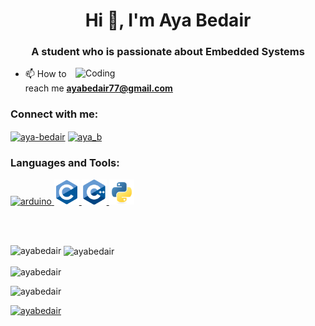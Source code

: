 
<h1 align="center">Hi 👋, I'm Aya Bedair</h1>
<h3 align="center">A student who is passionate about Embedded Systems</h3>
<img align="right" alt="Coding" width="400" src="https://cdn.dribbble.com/users/4055494/screenshots/15215756/media/d2b66c4ca0192aa26d103448b3d1518b.gif">

- 📫 How to reach me **ayabedair77@gmail.com**

<h3 align="left">Connect with me:</h3>
<p align="left">
<a href="https://linkedin.com/in/aya-bedair" target="blank"><img align="center" src="https://raw.githubusercontent.com/rahuldkjain/github-profile-readme-generator/master/src/images/icons/Social/linked-in-alt.svg" alt="aya-bedair" height="30" width="40" /></a>
<a href="https://codeforces.com/profile/aya_b" target="blank"><img align="center" src="https://raw.githubusercontent.com/rahuldkjain/github-profile-readme-generator/master/src/images/icons/Social/codeforces.svg" alt="aya_b" height="30" width="40" /></a>
</p>


<h3 align="left">Languages and Tools:</h3>

<p align="left"> <a href="https://www.arduino.cc/" target="_blank" rel="noreferrer"> <img src="https://cdn.worldvectorlogo.com/logos/arduino-1.svg" alt="arduino" width="40" height="40"/> </a> <a href="https://www.cprogramming.com/" target="_blank" rel="noreferrer"> <img src="https://raw.githubusercontent.com/devicons/devicon/master/icons/c/c-original.svg" alt="c" width="40" height="40"/> </a> <a href="https://www.w3schools.com/cpp/" target="_blank" rel="noreferrer"> <img src="https://raw.githubusercontent.com/devicons/devicon/master/icons/cplusplus/cplusplus-original.svg" alt="cplusplus" width="40" height="40"/> </a> <a href="https://www.python.org" target="_blank" rel="noreferrer"> <img src="https://raw.githubusercontent.com/devicons/devicon/master/icons/python/python-original.svg" alt="python" width="40" height="40"/> </a> </p>

<p><br><br></p>
<p></p>
<p></p>

<p><img align="left" src="https://github-readme-stats.vercel.app/api/top-langs?username=ayabedair&show_icons=true&locale=en&layout=compact" alt="ayabedair" /></p>

<p>&nbsp;<img align="center" src="https://github-readme-stats.vercel.app/api?username=ayabedair&show_icons=true&locale=en" alt="ayabedair" /></p>

<p><img align="center" src="https://github-readme-streak-stats.herokuapp.com/?user=ayabedair&" alt="ayabedair" /></p>

<p align="left"> <img src="https://komarev.com/ghpvc/?username=ayabedair&label=Profile%20views&color=0e75b6&style=flat" alt="ayabedair" /> </p>

<p align="left"> <a href="https://github.com/ryo-ma/github-profile-trophy"><img src="https://github-profile-trophy.vercel.app/?username=ayabedair" alt="ayabedair" /></a> </p>
